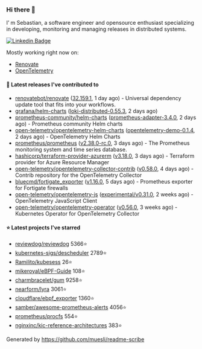 ### Hi there 👋

I’ m Sebastian, a software engineer and opensource enthusiast specializing in developing, monitoring and managing releases in distributed systems.

[![Linkedin Badge](https://img.shields.io/badge/-LinkedIn-blue?style=flat&logo=Linkedin&logoColor=white&link=https://www.linkedin.com/in/sebastian-poxhofer/)](https://www.linkedin.com/in/sebastian-poxhofer/)

Mostly working right now on:
- [Renovate](https://github.com/renovatebot/renovate)
- [OpenTelemetry](https://github.com/open-telemetry)



#### 🚀 Latest releases I've contributed to

- [renovatebot/renovate](https://github.com/renovatebot/renovate) ([32.159.1](https://github.com/renovatebot/renovate/releases/tag/32.159.1), 1 day ago) - Universal dependency update tool that fits into your workflows.
- [grafana/helm-charts](https://github.com/grafana/helm-charts) ([loki-distributed-0.55.3](https://github.com/grafana/helm-charts/releases/tag/loki-distributed-0.55.3), 2 days ago)
- [prometheus-community/helm-charts](https://github.com/prometheus-community/helm-charts) ([prometheus-adapter-3.4.0](https://github.com/prometheus-community/helm-charts/releases/tag/prometheus-adapter-3.4.0), 2 days ago) - Prometheus community Helm charts
- [open-telemetry/opentelemetry-helm-charts](https://github.com/open-telemetry/opentelemetry-helm-charts) ([opentelemetry-demo-0.1.4](https://github.com/open-telemetry/opentelemetry-helm-charts/releases/tag/opentelemetry-demo-0.1.4), 2 days ago) - OpenTelemetry Helm Charts
- [prometheus/prometheus](https://github.com/prometheus/prometheus) ([v2.38.0-rc.0](https://github.com/prometheus/prometheus/releases/tag/v2.38.0-rc.0), 3 days ago) - The Prometheus monitoring system and time series database.
- [hashicorp/terraform-provider-azurerm](https://github.com/hashicorp/terraform-provider-azurerm) ([v3.18.0](https://github.com/hashicorp/terraform-provider-azurerm/releases/tag/v3.18.0), 3 days ago) - Terraform provider for Azure Resource Manager
- [open-telemetry/opentelemetry-collector-contrib](https://github.com/open-telemetry/opentelemetry-collector-contrib) ([v0.58.0](https://github.com/open-telemetry/opentelemetry-collector-contrib/releases/tag/v0.58.0), 4 days ago) - Contrib repository for the OpenTelemetry Collector
- [bluecmd/fortigate_exporter](https://github.com/bluecmd/fortigate_exporter) ([v1.16.0](https://github.com/bluecmd/fortigate_exporter/releases/tag/v1.16.0), 5 days ago) - Prometheus exporter for Fortigate firewalls
- [open-telemetry/opentelemetry-js](https://github.com/open-telemetry/opentelemetry-js) ([experimental/v0.31.0](https://github.com/open-telemetry/opentelemetry-js/releases/tag/experimental%2Fv0.31.0), 2 weeks ago) - OpenTelemetry JavaScript Client
- [open-telemetry/opentelemetry-operator](https://github.com/open-telemetry/opentelemetry-operator) ([v0.56.0](https://github.com/open-telemetry/opentelemetry-operator/releases/tag/v0.56.0), 3 weeks ago) - Kubernetes Operator for OpenTelemetry Collector

#### ⭐ Latest projects I've starred

- [reviewdog/reviewdog](https://github.com/reviewdog/reviewdog) 5366⭐
- [kubernetes-sigs/descheduler](https://github.com/kubernetes-sigs/descheduler) 2789⭐
- [Ramilito/kubesess](https://github.com/Ramilito/kubesess) 26⭐
- [mikeroyal/eBPF-Guide](https://github.com/mikeroyal/eBPF-Guide) 108⭐
- [charmbracelet/gum](https://github.com/charmbracelet/gum) 9258⭐
- [nearform/lyra](https://github.com/nearform/lyra) 3061⭐
- [cloudflare/ebpf_exporter](https://github.com/cloudflare/ebpf_exporter) 1360⭐
- [samber/awesome-prometheus-alerts](https://github.com/samber/awesome-prometheus-alerts) 4056⭐
- [prometheus/procfs](https://github.com/prometheus/procfs) 554⭐
- [nginxinc/kic-reference-architectures](https://github.com/nginxinc/kic-reference-architectures) 383⭐



Generated by https://github.com/muesli/readme-scribe
